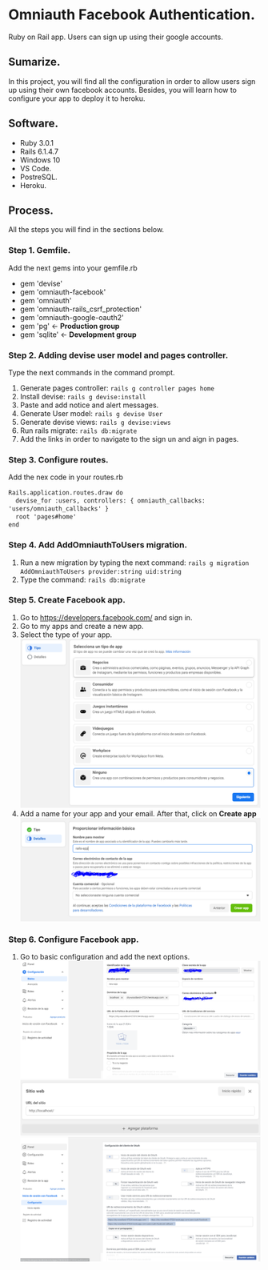 # Omniauth Facebook Authentication.

Ruby on Rail app. Users can sign up using their google accounts.

## Sumarize.

In this project, you will find all the configuration in order
to allow users sign up using their own facebook accounts.
Besides, you will learn how to configure your app to deploy it
to heroku.

## Software.

* Ruby 3.0.1
* Rails 6.1.4.7
* Windows 10
* VS Code.
* PostreSQL.
* Heroku.

## Process.

All the steps you will find in the sections below.

### Step 1. Gemfile.

Add the next gems into your gemfile.rb

* gem 'devise'
* gem 'omniauth-facebook'
* gem 'omniauth'
* gem 'omniauth-rails_csrf_protection'
* gem 'omniauth-google-oauth2'
* gem 'pg' <- **Production group**
* gem 'sqlite' <- **Development group**

### Step 2. Adding devise user model and pages controller.

Type the next commands in the command prompt.

1. Generate pages controller: `rails g controller pages home`
2. Install devise: `rails g devise:install`
3. Paste and add notice and alert messages.
4. Generate User model: `rails g devise User`
5. Generate devise views: `rails g devise:views`
6. Run rails migrate: `rails db:migrate`
7. Add the links in order to navigate to the sign un and aign in pages.

### Step 3. Configure routes.

Add the nex code in your routes.rb

```
Rails.application.routes.draw do
  devise_for :users, controllers: { omniauth_callbacks: 'users/omniauth_callbacks' }
  root 'pages#home'
end
```

 ### Step 4. Add AddOmniauthToUsers migration.

1. Run a new migration by typing the next command: `rails g migration AddOmniauthToUsers provider:string uid:string`
2. Type the command: `rails db:migrate`

### Step 5. Create Facebook app.

1. Go to https://developers.facebook.com/ and sign in.
2. Go to my apps and create a new app.
3. Select the type of your app.
![](app/assets/images/image-1.PNG)
4. Add a name for your app and your email. After that, click on **Create app**
![](app/assets/images/image-2.PNG)

### Step 6. Configure Facebook app.

1. Go to basic configuration and add the next options.
![](app/assets/images/image-3.PNG)
![](app/assets/images/image-4.PNG)
![](app/assets/images/image-5.PNG)

